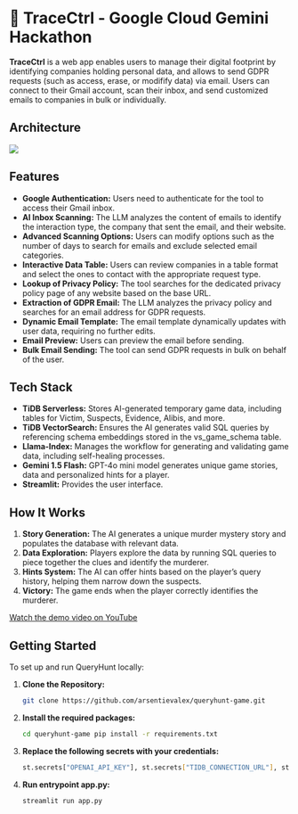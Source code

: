 # 👣 TraceCtrl - Google Cloud Gemini Hackathon

**TraceCtrl** is a web app enables users to manage their digital footprint by identifying companies holding personal data, and allows to send GDPR requests (such as access, erase, or modifify data) via email. Users can connect to their Gmail account, scan their inbox, and send customized emails to companies in bulk or individually.

## Architecture

<img src="https://i.postimg.cc/zDVpcTk7/tracectrl-architecture.png"/>

## Features

- **Google Authentication:** Users need to authenticate for the tool to access their Gmail inbox.
- **AI Inbox Scanning:** The LLM analyzes the content of emails to identify the interaction type, the company that sent the email, and their website.
- **Advanced Scanning Options:** Users can modify options such as the number of days to search for emails and exclude selected email categories.
- **Interactive Data Table:** Users can review companies in a table format and select the ones to contact with the appropriate request type.
- **Lookup of Privacy Policy:** The tool searches for the dedicated privacy policy page of any website based on the base URL.
- **Extraction of GDPR Email:** The LLM analyzes the privacy policy and searches for an email address for GDPR requests.
- **Dynamic Email Template:** The email template dynamically updates with user data, requiring no further edits.
- **Email Preview:** Users can preview the email before sending.
- **Bulk Email Sending:** The tool can send GDPR requests in bulk on behalf of the user.


## Tech Stack

- **TiDB Serverless:** Stores AI-generated temporary game data, including tables for Victim, Suspects, Evidence, Alibis, and more.
- **TiDB VectorSearch:** Ensures the AI generates valid SQL queries by referencing schema embeddings stored in the vs_game_schema table.
- **Llama-Index:** Manages the workflow for generating and validating game data, including self-healing processes.
- **Gemini 1.5 Flash:** GPT-4o mini model generates unique game stories, data and personalized hints for a player.
- **Streamlit:** Provides the user interface.

## How It Works

1. **Story Generation:** The AI generates a unique murder mystery story and populates the database with relevant data.
2. **Data Exploration:** Players explore the data by running SQL queries to piece together the clues and identify the murderer.
3. **Hints System:** The AI can offer hints based on the player’s query history, helping them narrow down the suspects.
4. **Victory:** The game ends when the player correctly identifies the murderer.


[Watch the demo video on YouTube](https://youtu.be/GIHCocx6UxQ)


## Getting Started

To set up and run QueryHunt locally:

1. **Clone the Repository:**
   ```bash
   git clone https://github.com/arsentievalex/queryhunt-game.git

2. **Install the required packages:**
   ```bash
   cd queryhunt-game pip install -r requirements.txt

3. **Replace the following secrets with your credentials:**
   ```bash
   st.secrets["OPENAI_API_KEY"], st.secrets["TIDB_CONNECTION_URL"], st.secrets["TIDB_USER"], st.secrets["TIDB_PASSWORD"]

4. **Run entrypoint app.py:**
   ```bash
   streamlit run app.py
